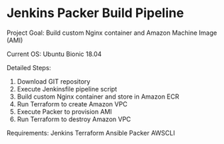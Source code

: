 # Jenkins Packer Build Pipeline

Project Goal: Build custom Nginx container and Amazon Machine Image (AMI)

Current OS: Ubuntu Bionic 18.04

Detailed Steps:
1) Download GIT repository
2) Execute Jenkinsfile pipeline script
3) Build custom Nginx container and store in Amazon ECR
4) Run Terraform to create Amazon VPC
5) Execute Packer to provision AMI
6) Run Terraform to destroy Amazon VPC

Requirements:
Jenkins
Terraform
Ansible
Packer 
AWSCLI
